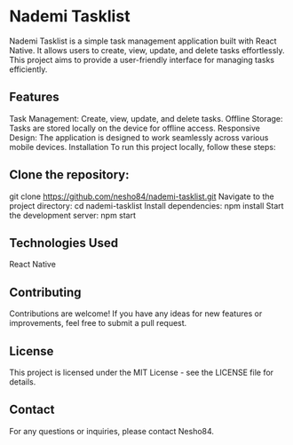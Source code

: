 # Nademi Tasklist

Nademi Tasklist is a simple task management application built with React Native. It allows users to create, view, update, and delete tasks effortlessly. This project aims to provide a user-friendly interface for managing tasks efficiently.

## Features

Task Management: Create, view, update, and delete tasks.
Offline Storage: Tasks are stored locally on the device for offline access.
Responsive Design: The application is designed to work seamlessly across various mobile devices.
Installation
To run this project locally, follow these steps:

## Clone the repository:
 
git clone https://github.com/nesho84/nademi-tasklist.git
Navigate to the project directory: cd nademi-tasklist
Install dependencies: npm install
Start the development server: npm start

## Technologies Used

React Native

## Contributing

Contributions are welcome! If you have any ideas for new features or improvements, feel free to submit a pull request.

## License

This project is licensed under the MIT License - see the LICENSE file for details.

## Contact

For any questions or inquiries, please contact Nesho84.


